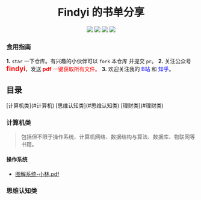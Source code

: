 <h1 align="center">Findyi 的书单分享</h1>

<p align='center'>
<a href="https://github.com/pinefor1983" target="_blank"><img src="https://img.shields.io/badge/%E4%BD%9C%E8%80%85-%40findyi-black?style=flat-square&logo=GitHub"></a>
<a href="https://sm.ms/image/aus8qZozUGAkhVS" target="_blank"><img src="https://img.shields.io/badge/%E7%9F%A5%E4%B9%8E-%40findyi-black?style=flat-square&logo=Zhihu"></a>
<a href="https://sm.ms/image/aus8qZozUGAkhVS" target="_blank"><img src="https://img.shields.io/badge/%E5%85%AC%E4%BC%97%E5%8F%B7-%40findyi-black?style=flat-square&logo=WeChat"></a>
<a href="https://space.bilibili.com/7936249" target="_blank"><img src="https://img.shields.io/badge/B%E7%AB%99-%40findyi-black?style=flat-square&logo=Bilibili"></a>
</p>

### 食用指南
**1.** `star` 一下仓库。有兴趣的小伙伴可以 `fork` 本仓库 并提交 `pr`。
**2.** 关注公众号 <font color='red' size=4>**findyi**</font>，发送 <font color='red'>**pdf** 一键获取所有文件。</font>
**3.** 欢迎关注我的 <font color='blue'>B站</font> 和 <font color='blue'>知乎</font>。

<h2> 目录</h2>
[计算机类](#计算机)
[思维认知类](#思维认知类)
[理财类](#理财类)

### 计算机类
> 包括但不限于操作系统、计算机网络、数据结构与算法、数据库、物联网等书籍。
#### 操作系统
- [图解系统-小林.pdf](https://pan.baidu.com/s/15zpEEhGLFy4gxv-44n8zJw?pwd=jo92)









### 思维认知类